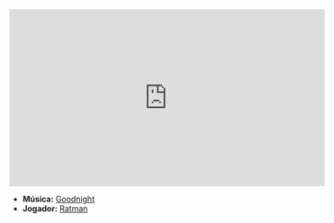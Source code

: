 <iframe width="560" height="315" src="https://www.youtube.com/embed/eyn-kjPgMY0?si=u7nxawAeyNbfwIg7" title="YouTube video player" frameborder="0" allow="accelerometer; autoplay; clipboard-write; encrypted-media; gyroscope; picture-in-picture; web-share" referrerpolicy="strict-origin-when-cross-origin" allowfullscreen></iframe>

- **Música:** [Goodnight](content/Músicas/Goodnight.md)
- **Jogador:** [Ratman](content/Jogadores/Ratman.md)